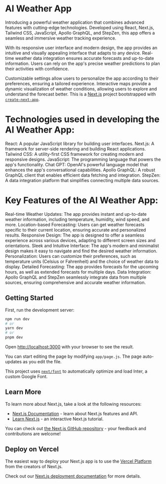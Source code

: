 # AI Weather App
Introducing a powerful weather application that combines advanced features with cutting-edge technologies. Developed using React, Next.js, Tailwind CSS, JavaScript, Apollo GraphQL, and StepZen, this app offers a seamless and immersive weather tracking experience.

With its responsive user interface and modern design, the app provides an intuitive and visually appealing interface that adapts to any device. Real-time weather data integration ensures accurate forecasts and up-to-date information. Users can rely on the app's precise weather predictions to plan their activities with confidence.

Customizable settings allow users to personalize the app according to their preferences, ensuring a tailored experience. Interactive maps provide a dynamic visualization of weather conditions, allowing users to explore and understand the forecast better.
This is a [Next.js](https://nextjs.org/) project bootstrapped with [`create-next-app`](https://github.com/vercel/next.js/tree/canary/packages/create-next-app).

# Technologies used in developing the AI Weather App:

React: A popular JavaScript library for building user interfaces.
Next.js: A framework for server-side rendering and building React applications.
Tailwind CSS: A utility-first CSS framework for creating modern and responsive designs.
JavaScript: The programming language that powers the app's functionality.
Chat GPT: OpenAI's powerful language model that enhances the app's conversational capabilities.
Apollo GraphQL: A robust GraphQL client that enables efficient data fetching and integration.
StepZen: A data integration platform that simplifies connecting multiple data sources.

# Key Features of the AI Weather App:

Real-time Weather Updates: The app provides instant and up-to-date weather information, including temperature, humidity, wind speed, and more.
Location-based Forecasting: Users can get weather forecasts specific to their current location, ensuring accurate and personalized results.
Responsive Design: The app is designed to offer a seamless experience across various devices, adapting to different screen sizes and orientations.
Sleek and Intuitive Interface: The app's modern and minimalist design makes it easy to navigate and find the desired weather information.
Personalization: Users can customize their preferences, such as temperature units (Celsius or Fahrenheit) and the choice of weather data to display.
Detailed Forecasting: The app provides forecasts for the upcoming hours, as well as extended forecasts for multiple days.
Data Integration: Apollo GraphQL and StepZen seamlessly integrate data from multiple sources, ensuring comprehensive and accurate weather information.

## Getting Started

First, run the development server:

```bash
npm run dev
# or
yarn dev
# or
pnpm dev
```

Open [http://localhost:3000](http://localhost:3000) with your browser to see the result.

You can start editing the page by modifying `app/page.js`. The page auto-updates as you edit the file.

This project uses [`next/font`](https://nextjs.org/docs/basic-features/font-optimization) to automatically optimize and load Inter, a custom Google Font.

## Learn More

To learn more about Next.js, take a look at the following resources:

- [Next.js Documentation](https://nextjs.org/docs) - learn about Next.js features and API.
- [Learn Next.js](https://nextjs.org/learn) - an interactive Next.js tutorial.

You can check out [the Next.js GitHub repository](https://github.com/vercel/next.js/) - your feedback and contributions are welcome!

## Deploy on Vercel

The easiest way to deploy your Next.js app is to use the [Vercel Platform](https://vercel.com/new?utm_medium=default-template&filter=next.js&utm_source=create-next-app&utm_campaign=create-next-app-readme) from the creators of Next.js.

Check out our [Next.js deployment documentation](https://nextjs.org/docs/deployment) for more details.
